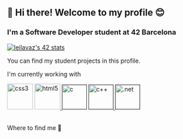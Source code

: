 <h2>👋 Hi there! Welcome to my profile 😊</h2>

<h3>I'm a Software Developer student at 42 Barcelona</h3>

<a href="https://github.com/JaeSeoKim/badge42"><img src="https://badge42.vercel.app/api/v2/clg46e5k1004408l9mk7qie53/stats?cursusId=21&coalitionId=206" alt="leilavaz's 42 stats" /></a>

You can find my student projects in this profile.

I'm currently working with

<p align="left>
          <a href="https://www.w3schools.com/css/" target="_blank"> <img src="https://www.svgrepo.com/show/353623/css-3.svg" alt="css3" width="60" height="60"/> </a> 
          <a href="https://www.w3.org/html/" target="_blank"> <img src="https://www.svgrepo.com/show/353884/html-5.svg" alt="html5" width="60" height="60"/> </a>
          <a href="" target="_blank"> <img src="https://www.svgrepo.com/show/353528/c.svg" alt="c" width="58" height="58"/></a>
          <a href="" target="_blank"> <img src="https://www.svgrepo.com/show/353614/c-plusplus.svg" alt="c++" width="58" height="58"/> </a>
          <a href="" target="_blank"> <img src="https://www.svgrepo.com/show/353668/dotnet.svg" alt=".net" width="58" height="58"/> </a>
</p>

<br>
Where to find me 🔎
<br>                                                                                                                                
<br>
<a href="https://www.linkedin.com/in/leila-vazquez/" target="blank"><img align="center" src="https://img.shields.io/badge/LinkedIn-0077B5?style=for-the-badge&logo=linkedin&logoColor=white" alt=""/></a>

<a href="mailto:leilavazquez7021@gmail.com " target="blank"><img align="center" src="https://img.shields.io/badge/Gmail-D14836?style=for-the-badge&logo=gmail&logoColor=white" alt="" /></a>

<!---
LeilaVazquez/LeilaVazquez is a ✨ special ✨ repository because its `README.md` (this file) appears on your GitHub profile.
You can click the Preview link to take a look at your changes.
--->
